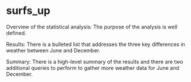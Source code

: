 # surfs_up

Overview of the statistical analysis:
The purpose of the analysis is well defined.

Results:
There is a bulleted list that addresses the three key differences in weather between June and December.

Summary:
There is a high-level summary of the results and there are two additional queries to perform to gather more weather data for June and December.
